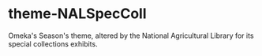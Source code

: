 theme-NALSpecColl
=================

Omeka's Season's theme, altered by the National Agricultural Library for its special collections exhibits. 
